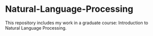 # Natural-Language-Processing
This repository includes my work in a graduate course: Introduction to Natural Language Processing.
